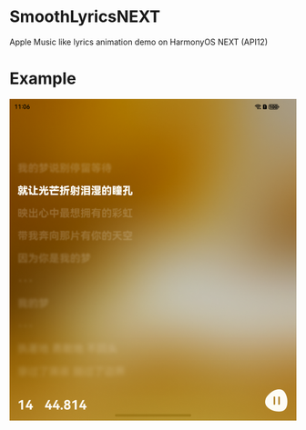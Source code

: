 # SmoothLyricsNEXT
 Apple Music like lyrics animation demo on HarmonyOS NEXT (API12) 

# Example
![Screenshot](Examples/Screenshot.png)
